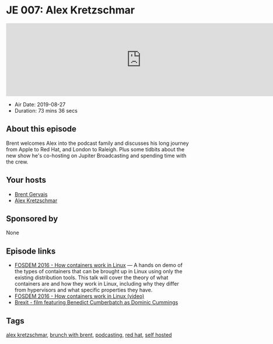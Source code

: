 # JE 007: Alex Kretzschmar

<iframe src="https://player.fireside.fm/v2/WTrMvATU+ymL_Vy_o?theme=dark" width="740" height="200" frameborder="0" scrolling="no"></iframe>

* Air Date: 2019-08-27
* Duration: 73 mins 36 secs

## About this episode

Brent welcomes Alex into the podcast family and discusses his long journey from Apple to Red Hat, and London to Raleigh. Plus some tidbits about the new show he's co-hosting on Jupiter Broadcasting and spending time with the crew.

## Your hosts
* [Brent Gervais](https://extras.show//hosts/brent)
* [Alex Kretzschmar](https://extras.show//hosts/alexktz)

## Sponsored by

None



## Episode links

  * [FOSDEM 2016 - How containers work in Linux](https://archive.fosdem.org/2016/schedule/event/namespaces_and_cgroups/ "FOSDEM 2016 - How containers work in Linux") — A hands on demo of the types of containers that can be brought up in Linux using only the existing distribution tools. This talk will cover the theory of what containers are and how they work in Linux, including why they differ from hypervisors and what specific properties they have.
  * [FOSDEM 2016 - How containers work in Linux (video)](https://ftp.heanet.ie/mirrors/fosdem-video/2016/k1105/how-containers-work-in-linux.mp4 "FOSDEM 2016 - How containers work in Linux \(video\)")
  * [Brexit - film featuring Benedict Cumberbatch as Dominic Cummings](https://www.imdb.com/title/tt8425058/ "Brexit - film featuring Benedict Cumberbatch as Dominic Cummings")



## Tags

[alex kretzschmar](https://extras.show//tags/alex%20kretzschmar), [brunch with brent](https://extras.show//tags/brunch%20with%20brent), [podcasting](https://extras.show//tags/podcasting), [red hat](https://extras.show//tags/red%20hat), [self hosted](https://extras.show//tags/self%20hosted)
